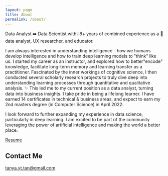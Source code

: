 ```yaml
---
layout: page
title: About
permalink: /about/
---
```

Data Analyst ➡️ Data Scientist with💡8+ years of combined experience as a 🌟data analyst, UX researcher, and educator. 

I am always interested in understanding intelligence - how we humans develop intelligence and how to train deep learning models to "think" like us. I started my career as an instructor, and explored how to better"encode" knowledge, facilitate long-term memory and learning transfer as a practitioner. Fascinated by the inner workings of cognitive science, I then conducted several scholarly research projects to truly dive deep into understanding learning processes through quantitative and qualitative analysis. ✨ This led me to my current position as a data analyst, turning data into business insights. I take pride in being a lifelong learner. I have earned 14 certificates in technical & business areas, and expect to earn my 2nd masters degree (in Computer Science) in April 2022. 

I look forward to further expanding my experience in data science, particularly in deep learning. I am excited to be part of the community leveraging the power of artificial intelligence and making the world a better place. 

[Resume](https://tanyayt.github.io/resume/)

## Contact Me

[tanya.yt.tan@gmail.com](mailto:tanya.yt.tan@gmail.com)